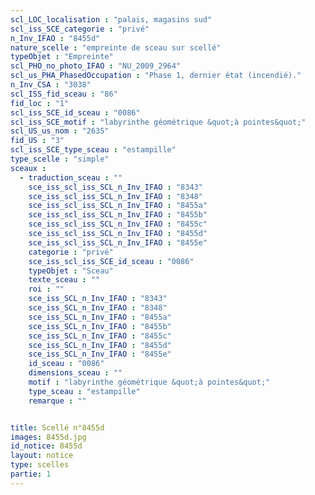 ```yaml
---
scl_LOC_localisation : "palais, magasins sud"
scl_iss_SCE_categorie : "privé"
n_Inv_IFAO : "8455d"
nature_scelle : "empreinte de sceau sur scellé"
typeObjet : "Empreinte"
scl_PHO_no_photo_IFAO : "NU_2009_2964"
scl_us_PHA_PhasedOccupation : "Phase 1, dernier état (incendié)."
n_Inv_CSA : "3038"
scl_ISS_fid_sceau : "86"
fid_loc : "1"
scl_iss_SCE_id_sceau : "0086"
scl_iss_SCE_motif : "labyrinthe géométrique &quot;à pointes&quot;"
scl_US_us_nom : "2635"
fid_US : "3"
scl_iss_SCE_type_sceau : "estampille"
type_scelle : "simple"
sceaux :
  - traduction_sceau : ""
    sce_iss_scl_iss_SCL_n_Inv_IFAO : "8343"
    sce_iss_scl_iss_SCL_n_Inv_IFAO : "8348"
    sce_iss_scl_iss_SCL_n_Inv_IFAO : "8455a"
    sce_iss_scl_iss_SCL_n_Inv_IFAO : "8455b"
    sce_iss_scl_iss_SCL_n_Inv_IFAO : "8455c"
    sce_iss_scl_iss_SCL_n_Inv_IFAO : "8455d"
    sce_iss_scl_iss_SCL_n_Inv_IFAO : "8455e"
    categorie : "privé"
    sce_iss_scl_iss_SCE_id_sceau : "0086"
    typeObjet : "Sceau"
    texte_sceau : ""
    roi : ""
    sce_iss_SCL_n_Inv_IFAO : "8343"
    sce_iss_SCL_n_Inv_IFAO : "8348"
    sce_iss_SCL_n_Inv_IFAO : "8455a"
    sce_iss_SCL_n_Inv_IFAO : "8455b"
    sce_iss_SCL_n_Inv_IFAO : "8455c"
    sce_iss_SCL_n_Inv_IFAO : "8455d"
    sce_iss_SCL_n_Inv_IFAO : "8455e"
    id_sceau : "0086"
    dimensions_sceau : ""
    motif : "labyrinthe géométrique &quot;à pointes&quot;"
    type_sceau : "estampille"
    remarque : ""


title: Scellé n°8455d
images: 8455d.jpg
id_notice: 8455d
layout: notice
type: scelles
partie: 1
---
```

